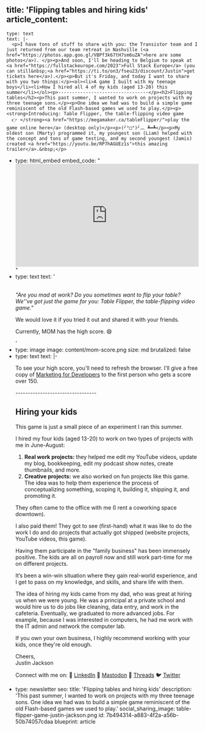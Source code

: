 title: 'Flipping tables and hiring kids'
article_content:
  -
    type: text
    text: |-
      <p>I have tons of stuff to share with you: the Transistor team and I just returned from our team retreat in Nashville (<a href="https://photos.app.goo.gl/VBPf3k67tH7sm6uZA">​here are some photos​</a>). </p><p>And soon, I'll be heading to Belgium to speak at <a href="https://fullstackeurope.com/2023">​Full Stack Europe​</a> (you can still&nbsp;<a href="https://ti.to/on3/fseu23/discount/Justin">get tickets here​</a>).</p><p>But it's Friday, and today I want to share with you two things:</p><ol><li>A game I built with my teenage boys</li><li>How I hired all 4 of my kids (aged 13-20) this summer</li></ol><p>---------------------------------</p><h2>Flipping tables</h2><p>This past summer, I wanted to work on projects with my three teenage sons.</p><p>One idea we had was to build a simple game reminiscent of the old Flash-based games we used to play.</p><p><strong>Introducing: Table Flipper, the table-flipping video game
      👉 </strong><a href="https://megamaker.ca/tableFlipper/">​play the game online here​</a> (desktop only)</p><p>(╯°□°)╯︵ ┻━┻</p><p>My oldest son (Marty) programmed it, my youngest son (Liam) helped with the concept and tons of game testing, ​and my second youngest (Jamis) created <a href="https://youtu.be/RP7hAGUEz1s">this amazing trailer</a>.&nbsp;</p>
  -
    type: html_embed
    embed_code: "<style>.embed-container { position: relative; padding-bottom: 56.25%; height: 0; overflow: hidden; max-width: 100%; } .embed-container iframe, .embed-container object, .embed-container embed { position: absolute; top: 0; left: 0; width: 100%; height: 100%; }</style><div class='embed-container'><iframe src='https://www.youtube.com/embed//RP7hAGUEz1s?rel=0' frameborder='0' allowfullscreen></iframe></div>"
  -
    type: text
    text: '<p><em><br>"Are you mad at work? Do you sometimes want to flip your table? We''ve got just the game for you: Table Flipper, the table-flipping video game."</em></p><p>We would love it if you tried it out and shared it with your friends.</p><p>Currently, MOM has the high score. 😄</p>'
  -
    type: image
    image: content/mom-score.png
    size: md
    brutalized: false
  -
    type: text
    text: |-
      <p>To see your high score, you'll need to refresh the browser. I'll give a free copy of <a href="https://www.devmarketing.xyz/">​Marketing for Developers​</a> to the first person who gets a score over 150.</p><p>---------------------------------</p><h2>Hiring your kids</h2><p>This game is just a small piece of an experiment I ran this summer.</p><p>I hired my four kids (aged 13-20) to work on two types of projects with me in June-August:</p><ol><li><strong>Real work projects: </strong>they helped me edit my YouTube videos, update my blog, bookkeeping, edit my podcast show notes, create thumbnails, and more.</li><li><strong>Creative projects:</strong> we also worked on fun projects like this game. The idea was to help them experience the process of conceptualizing something, scoping it, building it, shipping it, and promoting it.</li></ol><p>They often came to the office with me (I rent a coworking space downtown).</p><p>I also paid them! They got to see (first-hand) what it was like to do the work I do and do projects that actually got shipped (website projects, YouTube videos, this game). </p><p>Having them participate in the "family business" has been immensely positive. The kids are all on payroll now and still work part-time for me on different projects.</p><p>It’s been a win-win situation where they gain real-world experience, and I get to pass on my knowledge, and skills, and share life with them.</p><p>The idea of hiring my kids came from my dad, who was great at hiring us when we were young. He was a principal at a private school and would hire us to do jobs like cleaning, data entry, and work in the cafeteria. Eventually, we graduated to more advanced jobs. For example, because I was interested in computers, he had me work with the IT admin and network the computer lab.</p><p>If you own your own business, I highly recommend working with your kids, once they're old enough.</p><p>Cheers,<br>Justin Jackson</p><p>Connect with me on:
      💼 <a href="https://www.linkedin.com/in/justinijackson/">​LinkedIn​</a>&nbsp;🐘 <a href="https://mastodon.social/@mijustin">​Mastodon​</a>&nbsp;🧵 <a href="https://www.threads.net/@mijustin">​Threads​</a>&nbsp;🐦 <a href="https://twitter.com/mijustin">​Twitter​</a></p>
  -
    type: newsletter
seo:
  title: 'Flipping tables and hiring kids'
  description: 'This past summer, I wanted to work on projects with my three teenage sons.  One idea we had was to build a simple game reminiscent of the old Flash-based games we used to play.'
social_sharing_image: table-flipper-game-justin-jackson.png
id: 7b494314-a883-4f2a-a56b-50b74057cdaa
blueprint: article
